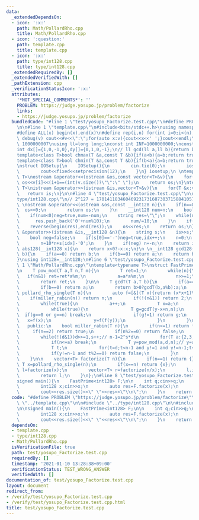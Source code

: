 ```yaml
---
data:
  _extendedDependsOn:
  - icon: ':x:'
    path: Math/PollardRho.cpp
    title: Math/PollardRho.cpp
  - icon: ':question:'
    path: template.cpp
    title: template.cpp
  - icon: ':x:'
    path: type/int128.cpp
    title: type/int128.cpp
  _extendedRequiredBy: []
  _extendedVerifiedWith: []
  _pathExtension: cpp
  _verificationStatusIcon: ':x:'
  attributes:
    '*NOT_SPECIAL_COMMENTS*': ''
    PROBLEM: https://judge.yosupo.jp/problem/factorize
    links:
    - https://judge.yosupo.jp/problem/factorize
  bundledCode: "#line 1 \"test/yosupo_Factorize.test.cpp\"\n#define PROBLEM \"https://judge.yosupo.jp/problem/factorize\"\
    \n\n#line 1 \"template.cpp\"\n#include<bits/stdc++.h>\nusing namespace std;\n\
    #define ALL(x) begin(x),end(x)\n#define rep(i,n) for(int i=0;i<(n);i++)\n#define\
    \ debug(v) cout<<#v<<\":\";for(auto x:v){cout<<x<<' ';}cout<<endl;\n#define mod\
    \ 1000000007\nusing ll=long long;\nconst int INF=1000000000;\nconst ll LINF=1001002003004005006ll;\n\
    int dx[]={1,0,-1,0},dy[]={0,1,0,-1};\n// ll gcd(ll a,ll b){return b?gcd(b,a%b):a;}\n\
    template<class T>bool chmax(T &a,const T &b){if(a<b){a=b;return true;}return false;}\n\
    template<class T>bool chmin(T &a,const T &b){if(b<a){a=b;return true;}return false;}\n\
    \nstruct IOSetup{\n    IOSetup(){\n        cin.tie(0);\n        ios::sync_with_stdio(0);\n\
    \        cout<<fixed<<setprecision(12);\n    }\n} iosetup;\n \ntemplate<typename\
    \ T>\nostream &operator<<(ostream &os,const vector<T>&v){\n    for(int i=0;i<(int)v.size();i++)\
    \ os<<v[i]<<(i+1==(int)v.size()?\"\":\" \");\n    return os;\n}\ntemplate<typename\
    \ T>\nistream &operator>>(istream &is,vector<T>&v){\n    for(T &x:v)is>>x;\n \
    \   return is;\n}\n\n#line 4 \"test/yosupo_Factorize.test.cpp\"\n\n#line 1 \"\
    type/int128.cpp\"\n// 2^127 = 170141183460469231731687303715884105728 ~ 10^38\n\
    \ \nostream &operator<<(ostream &os,const __int128 n){\n    if(n==0){\n      \
    \  os<<0;\n        return os;\n    }\n    __int128 num=n;\n    bool neg=false;\n\
    \    if(num<0)neg=true,num=-num;\n    string res=\"\";\n    while(num>0){\n  \
    \      res.push_back('0'+num%10);\n        num/=10;\n    }\n    if(neg) res.push_back('-');\n\
    \    reverse(begin(res),end(res));\n    os<<res;\n    return os;\n}\n \nistream\
    \ &operator>>(istream &is,__int128 &n){\n    string s;\n    is>>s;\n    int idx=0;\n\
    \    bool neg=false;\n    if(s[0]=='-')neg=true,idx++;\n    n=0;\n    for(;idx<(int)s.size();idx++){\n\
    \        n=10*n+s[idx]-'0';\n    }\n    if(neg) n=-n;\n    return is;\n}\n\n__int128\
    \ abs128(__int128 x){\n    return x<0?-x:x;\n}\n \n__int128 gcd128(__int128 a,__int128\
    \ b){\n    if(a==0) return b;\n    if(b==0) return a;\n    return b>0?gcd128(b,a%b):a;\n\
    }\nusing int128=__int128;\n#line 6 \"test/yosupo_Factorize.test.cpp\"\n\n#line\
    \ 1 \"Math/PollardRho.cpp\"\ntemplate<typename T>\nstruct FastPrime{\n    private:\n\
    \n    T pow_mod(T a,T n,T m){\n        T ret=1;\n        while(n){\n         \
    \   if(n&1) ret=ret*a%m;\n            a=a*a%m;\n            n>>=1;\n        }\n\
    \        return ret;\n    }\n\n    T gcdT(T a,T b){\n        if(a==0) return b;\n\
    \        if(b==0) return a;\n        return b>0?gcdT(b,a%b):a;\n    }\n\n    T\
    \ pollard_rho_single(T n){\n        auto f=[&](T x){return (x*x+1)%n;};\n    \
    \    if(miller_rabin(n)) return n;\n        if(!(n&1)) return 2;\n        T a=0;\n\
    \        while(true){\n            a++;\n            T x=a;\n            T y=f(x);\n\
    \            while(true){\n                T g=gcdT(y-x+n,n);\n              \
    \  if(g==0 or g==n) break;\n                if(g!=1) return g;\n             \
    \   x=f(x);\n                y=f(f(y));\n            }\n        }\n    }\n\n \
    \   public:\n    bool miller_rabin(T n){\n        if(n<=1) return false;\n   \
    \     if(n==2) return true;\n        if(n%2==0) return false;\n        T d=n-1,s=0;\n\
    \        while(!(d&1))d>>=1,s++;// n-1=2^s*d\n        for(T a:{2,3,5,7,11,13,17,19,23,29,31,37}){\n\
    \            if(n<=a) break;\n            T y=pow_mod(a,d,n);// y=a^d (mod n)\n\
    \            T t;\n            for(t=d;t<n-1 and y!=1 and y!=n-1;t<<=1) y=y*y%n;\n\
    \            if(y!=n-1 and t%2==0) return false;\n        }\n        return true;\n\
    \    }\n\n    vector<T> factorize(T n){\n        if(n==1) return {};\n       \
    \ T x=pollard_rho_single(n);\n        if(x==n) return {x};\n        vector<T>\
    \ l=factorize(x);\n        vector<T> r=factorize(n/x);\n        l.insert(l.end(),r.begin(),r.end());\n\
    \        return l;\n    }\n};\n#line 8 \"test/yosupo_Factorize.test.cpp\"\n\n\
    signed main(){\n    FastPrime<int128> F;\n\n    int q;cin>>q;\n    while(q--){\n\
    \        int128 x;cin>>x;\n        auto res=F.factorize(x);\n        sort(ALL(res));\n\
    \        cout<<res.size()<<\" \"<<res<<\"\\n\";\n    }\n    return 0;\n}\n"
  code: "#define PROBLEM \"https://judge.yosupo.jp/problem/factorize\"\n\n#include\
    \ \"../template.cpp\"\n\n#include \"../type/int128.cpp\"\n\n#include \"../Math/PollardRho.cpp\"\
    \n\nsigned main(){\n    FastPrime<int128> F;\n\n    int q;cin>>q;\n    while(q--){\n\
    \        int128 x;cin>>x;\n        auto res=F.factorize(x);\n        sort(ALL(res));\n\
    \        cout<<res.size()<<\" \"<<res<<\"\\n\";\n    }\n    return 0;\n}\n"
  dependsOn:
  - template.cpp
  - type/int128.cpp
  - Math/PollardRho.cpp
  isVerificationFile: true
  path: test/yosupo_Factorize.test.cpp
  requiredBy: []
  timestamp: '2021-01-10 13:28:38+09:00'
  verificationStatus: TEST_WRONG_ANSWER
  verifiedWith: []
documentation_of: test/yosupo_Factorize.test.cpp
layout: document
redirect_from:
- /verify/test/yosupo_Factorize.test.cpp
- /verify/test/yosupo_Factorize.test.cpp.html
title: test/yosupo_Factorize.test.cpp
---
```

